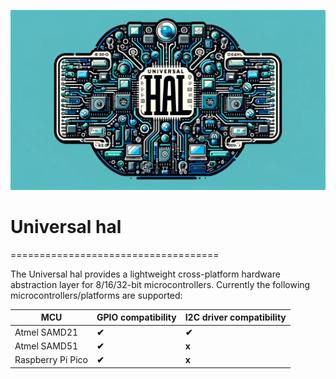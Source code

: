 ![](docs/assets/Clipart.png)

# Universal hal
====================================

The Universal hal provides a lightweight cross-platform hardware abstraction layer for 8/16/32-bit microcontrollers. Currently the following microcontrollers/platforms are supported:

| MCU               | GPIO compatibility | I2C driver compatibility |
| ----------------- | ------------------ | ------------------------ |
| Atmel SAMD21      |   **✔**            | **✔**                   |
| Atmel SAMD51      |  **✔**             | **x**                    |
| Raspberry Pi Pico |  **✔**             | **x**                    |

